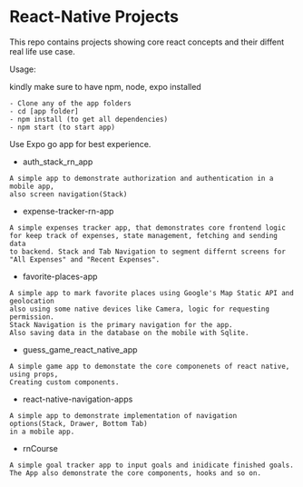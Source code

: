 # React-Native Projects


This repo contains projects showing core react concepts and their diffent real life use case.

Usage:

kindly make sure to have npm, node, expo installed

```
- Clone any of the app folders
- cd [app folder]
- npm install (to get all dependencies)
- npm start (to start app)
```

Use Expo go app for best experience.



* auth_stack_rn_app
```
A simple app to demonstrate authorization and authentication in a mobile app,
also screen navigation(Stack)

```

* expense-tracker-rn-app
```
A simple expenses tracker app, that demonstrates core frontend logic
for keep track of expenses, state management, fetching and sending data
to backend. Stack and Tab Navigation to segment differnt screens for
"All Expenses" and "Recent Expenses".
```

* favorite-places-app
```
A simple app to mark favorite places using Google's Map Static API and geolocation
also using some native devices like Camera, logic for requesting permission.
Stack Navigation is the primary navigation for the app.
Also saving data in the database on the mobile with Sqlite.
```

* guess_game_react_native_app
```
A simple game app to demonstate the core componenets of react native, using props,
Creating custom components.
```


* react-native-navigation-apps
```
A simple app to demonstrate implementation of navigation options(Stack, Drawer, Bottom Tab)
in a mobile app.
```


* rnCourse
```
A simple goal tracker app to input goals and inidicate finished goals. The App also demonstrate the core components, hooks and so on.
```